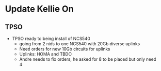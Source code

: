 # Update Kellie On
## TPSO
- TPSO ready to being install of NCS540
	- going from 2 nids to one NCS540 with 20Gb diverse uplinks
	- Need orders for new 10Gb circuits for uplinks
	- Uplinks: HOMA and TBDO
	- Andre needs to fix orders, he asked for 8 to be placed but only need 4